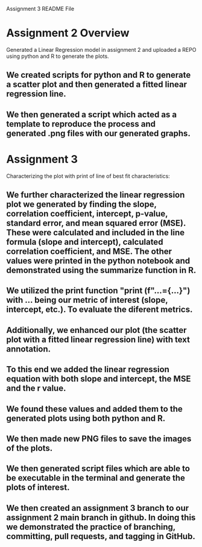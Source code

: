 Assignment 3 README File

# Assignment 2 Overview
Generated a Linear Regression model in assignment 2 and uploaded a REPO using python and R to generate the plots. 

## We created scripts for python and R to generate a scatter plot and then generated a fitted linear regression line. 
    
## We then generated a script which acted as a template to reproduce the process and generated .png files with our generated graphs. 

# Assignment 3
Characterizing the plot with print of line of best fit characteristics:
    
## We further characterized the linear regression plot we generated by finding the slope, correlation coefficient, intercept, p-value, standard error, and mean squared error (MSE). These were calculated and included in the line formula (slope and intercept), calculated correlation coefficient, and MSE. The other values were printed in the python notebook and demonstrated using the summarize function in R.
    
## We utilized the print function "print (f"...={...}") with ... being our metric of interest (slope, intercept, etc.). To evaluate the diferent metrics. 
    
## Additionally, we enhanced our plot (the scatter plot with a fitted linear regression line) with text annotation.
## To this end we added the linear regression equation with both slope and intercept, the MSE and the r value.

## We found these values and added them to the generated plots using both python and R.

## We then made new PNG files to save the images of the plots.

## We then generated script files which are able to be executable in the terminal and generate the plots of interest. 

## We then created an assignment 3 branch to our assignment 2 main branch in github. In doing this we demonstrated the practice of branching, committing, pull requests, and tagging in GitHub. 
        
